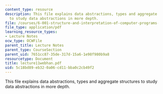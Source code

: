 ```yaml
---
content_type: resource
description: This file explains data abstractions, types and aggregate structures
  to study data abstractions in more depth.
file: /courses/6-001-structure-and-interpretation-of-computer-programs-spring-2005/5c18bd89eb320a06cd11bba0c2cb49f2_lecture11webhan.pdf
file_type: application/pdf
learning_resource_types:
- Lecture Notes
ocw_type: OCWFile
parent_title: Lecture Notes
parent_type: CourseSection
parent_uid: 7651cc87-35de-317d-15a6-1e98f980b9a8
resourcetype: Document
title: lecture11webhan.pdf
uid: 5c18bd89-eb32-0a06-cd11-bba0c2cb49f2
---
```

This file explains data abstractions, types and aggregate structures to study data abstractions in more depth.

